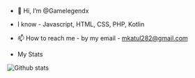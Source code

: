 - 👋 Hi, I’m @Gamelegendx
- I know - Javascript, HTML, CSS, PHP, Kotlin
- 📫 How to reach me - by my email - mkatul282@gmail.com

- My Stats

![Github stats](https://github-readme-stats.vercel.app/api?username=yourGithubUsername)


<!---
Gamelegendx/Gamelegendx is a ✨ special ✨ repository because its `README.md` (this file) appears on your GitHub profile.
You can click the Preview link to take a look at your changes.
--->
